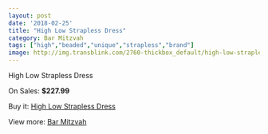 ```yaml
---
layout: post
date: '2018-02-25'
title: "High Low Strapless Dress"
category: Bar Mitzvah
tags: ["high","beaded","unique","strapless","brand"]
image: http://img.transblink.com/2760-thickbox_default/high-low-strapless-dress.jpg
---
```

High Low Strapless Dress

On Sales: **$227.99**
<a href="https://www.transblink.com/en/bar-mitzvah/882-high-low-strapless-dress.html"><amp-img layout="responsive" width="600" height="600" src="//img.transblink.com/2760-thickbox_default/high-low-strapless-dress.jpg" alt="High Low Strapless Dress 0" /></a>
<a href="https://www.transblink.com/en/bar-mitzvah/882-high-low-strapless-dress.html"><amp-img layout="responsive" width="600" height="600" src="//img.transblink.com/2762-thickbox_default/high-low-strapless-dress.jpg" alt="High Low Strapless Dress 1" /></a>
<a href="https://www.transblink.com/en/bar-mitzvah/882-high-low-strapless-dress.html"><amp-img layout="responsive" width="600" height="600" src="//img.transblink.com/2761-thickbox_default/high-low-strapless-dress.jpg" alt="High Low Strapless Dress 2" /></a>

Buy it: [High Low Strapless Dress](https://www.transblink.com/en/bar-mitzvah/882-high-low-strapless-dress.html "High Low Strapless Dress")

View more: [Bar Mitzvah](https://www.transblink.com/en/2-bar-mitzvah "Bar Mitzvah")